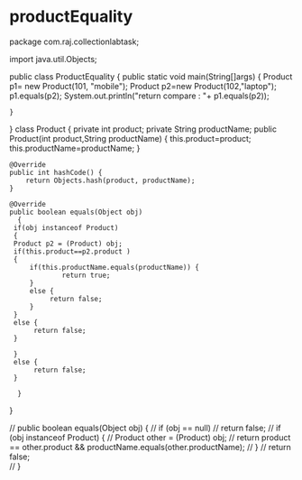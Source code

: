 # productEquality

package com.raj.collectionlabtask;

import java.util.Objects;

public class ProductEquality
{
	public static void main(String[]args) 
	{
		 Product p1= new Product(101, "mobile");
		 Product p2=new Product(102,"laptop");
		 p1.equals(p2);
		 System.out.println("return compare : "+ p1.equals(p2));
		 
		 
	}
	
}
 class Product 
 {
         private int product;
        private String productName;
     public Product(int product,String productName) 
    {
	this.product=product;
	this.productName=productName;
    }
     
	@Override
	public int hashCode() {
		return Objects.hash(product, productName);
	}
	
	@Override
	public boolean equals(Object obj) 
	  {
	 if(obj instanceof Product)
	 {
	 Product p2 = (Product) obj;
	 if(this.product==p2.product )
	 {
	     if(this.productName.equals(productName)) {
	    	     return true;
	     }
	     else {
	    	  return false;
	     }
	 }
	 else {
		  return false;
	 }
	 
	 }
	 else {
		  return false;
	 }
	 
	  }
	 
	


}

//	public boolean equals(Object obj) {
//		if (obj == null)
//			return false;
//		if (obj instanceof Product) {
//		Product other = (Product) obj;
//		return product == other.product && productName.equals(other.productName);
//		}
//		return false;	
//	}
     
	
